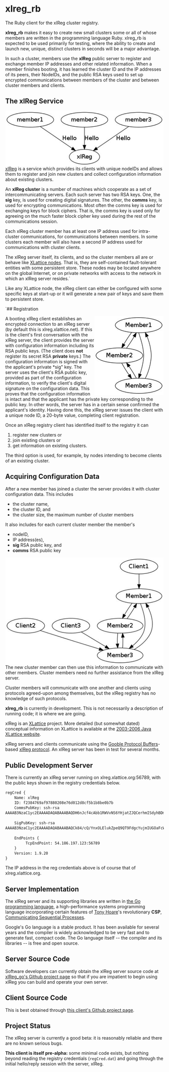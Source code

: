 <h1 class="libTop">xlreg_rb</h1>

The Ruby client for the xlReg cluster registry.

**xlreg_rb**
makes it easy to create new small clusters some or all of whose members are
written in the programming language Ruby.
xlreg_rb is expected to be used primarily for testing, where
the ability to create and launch new, unique, distinct clusters in seconds
will be a major advantage.

In such a cluster, members use the **xlReg** public server to register and
exchange member IP addresses and other related information.
When a member finishes booting, it has
learned the cluster ID and the
IP addresses of its peers, their NodeIDs, and the public
RSA keys used to set up
encrypted communications
between members of the cluster and between cluster members and clients.

## The xlReg Service

<img src="img/xl-registration.jpg" alt="xl-registration" style="float:left" title="members registering with xlReg">

[xlReg](http://jddixon.github.io/xlReg_go)
is a service which provides its clients with unique nodeIDs and allows them
to register and join new clusters and collect configuration information
about existing clusters.

An **xlReg cluster** is a number of machines
which cooperate as a set of intercommunicating servers.  Each
such server has two RSA keys.  One, the **sig** key, is used for creating
digital signatures.  The other, the **comms** key, is used for encrypting
communications.  Most often the comms key is used for exchanging keys for
block ciphers. That is, the comms key is used only for agreeing on the
much faster block cipher key used during the rest of the communications
session.

Each xlReg cluster member has at least one IP address used for
intra-cluster communications, for communications between members.  In some
clusters each member will also have a second IP address used for
communications with cluster clients.

The xlReg server itself, its clients, and so the cluster members all are
or behave like
[XLattice nodes](http://jddixon.github.io/xlNode_go).
That is, they are self-contained fault-tolerant entities with some
persistent store.  These nodes may be located anywhere on the global
Internet, or on private networks with access to the network in which
an xlReg server resides.`

Like any XLattice node, the xlReg client can either be configured with some
specific keys at start-up or it will generate a new pair of keys and save
them to persistent store.

`## Registration

<img src="img/simple-cluster.jpg" alt="simple-cluster" style="float:right" title="small cluster, no clients">

A booting xlReg client establishes an encrypted connection to an xlReg server
(by default this is xlreg.xlattice.net).
If this is the client's first conversation with the xlReg server, the client
provides the server with configuration information including its RSA public
keys.  (The client does **not** register its secret RSA **private** keys.)
The configuration information is signed with the applicant's private
*sig" key.  The server uses the
client's RSA public key, provided as part of the configuration information, to
verify the client's digital signature on the configuration data.  This proves
that the configuration information is intact and that the applicant has the
private key corresponding to the public key.  In other words, the server has
in a certain sense confirmed the applicant's identity.  Having done this,
the xlReg server issues the client with a unique node ID, a 20-byte value,
completing client registration.

Once an xlReg registry client has identified itself to the registry it can

1. register new clusters or
2. join existing clusters or
3. get information on existing clusters.

The third option is used, for example, by nodes intending to become clients
of an existing cluster.

## Acquiring Configuration Data

After a new member has joined a cluster the server provides it
with cluster configuration data.  This includes

* the cluster name,
* the cluster ID, and
* the cluster size, the  maximum number of cluster members

It also includes for each current cluster member the member's

* nodeID,
* IP address(es),
* **sig** RSA public key, and
* **comms** RSA public key

<img src="img/cluster-with-clients.jpg" alt="cluster-with-clients" style="float:left" title="cluster with clients">

The new cluster member can then use this information to communicate with
other members.  Cluster members need no further assistance from the
xlReg server.

Cluster members will communicate with one another and clients
using protocols agreed-upon among themselves, but the xlReg registry
has no knowledge of such protocols.

**xlreg_rb** is currently in development.  This is not
necessarily a description of running code; it is where we are going.

xlReg is an [XLattice](http://jddixon.github.io/xlattice_go/) project.  More
detailed (but somewhat dated) conceptual information on XLattice
is available at the [2003-2006 Java XLattice website](http://www.xlattice.org).

xlReg servers and clients communicate using the
[Gooble Protocol Buffers](http://code.google.com/p/protobuf/)-based
[xlReg protocol](http://jddixon.github.io/xlReg_go/xlReg_protocol.html).
An xlReg server has been in test for several months.

## Public Development Server

There is currently an xlReg server running on xlreg.xlattice.org:56789,
with the public keys shown in the registry credentials below.

    regCred {
        Name: xlReg
        ID: f2384769af97880208e76d012d8cf5b1b8be0b7b
        CommsPubKey: ssh-rsa AAAAB3NzaC1yc2EAAAADAQABAAABAQDH6nJcf4cAbb1RWVvNS6YHjatZJQCerhmISdyhBDmNJAUuBpr+LcrOe0d+kxEPQB+IbNKfvj7ROd8Aet74s5sJ0AcZyFXLFPvt6eugLCzrXmgDo60qoUtZgxaxisQvsoAZB2FR+nqJAG8E84o3rGD1bNM/2WgjvuWoLpfy+RE8hCUFku7yo9JdOunhc4rpCkBeX9M7g8oWPanHDWMrSwsE8CBf/4pXlEiNNd3YHkwQseUrkCvpLCDuYYV8xjzAYexoBWrVGwpeTO/QtwdebwPxa7ArEQfPwgA5hn6S9iy9+EK6zay7OKqKioaOoYDlJ+Z1rAIi6dBJXdRVHGsMc/kl

        SigPubKey: ssh-rsa AAAAB3NzaC1yc2EAAAADAQABAAABAQCk84/cQ/YnxOLElukZpeQ9QT9FdgcYujmIUGOaFcWtxUJJoSXgBterjgJ+fE5vvNN/kdX97Ps9Mz8PHTAUyClUn5DMxFYApDp/UwnBk0MNqaCnqt3p9ymflIZiex1+/pSWcSpqZYW9hIUQddEGWG6a4dWyD2lhoD1II5Iuj0xMgN167fgsA7otgd/wTitp2jrJE+0cZ4eQShpkuMd9BvNJmkMoyF5PzBnMcRxZ9RvM4zEOe23GRSGGAuPUvTaVEeYY3TVFgF4YfXiYOrPQynS6B7+fnWXu2XDQrwP3mZxYAYJqL5nZvQypCilc8dDxFunf5B+GxdAwqyQbTNwM3ksH

        EndPoints {
             TcpEndPoint: 54.186.197.123:56789
        }
        Version: 1.9.20
    }

The IP address in the reg credentials above is of course that of xlreg.xlattice.org.

## Server Implementation

The xlReg server and its supporting libraries are written in
[the Go programming language](http://golang.org), a high-performance
systems programming language incorporating certain features of
[Tony Hoare](http://en.wikipedia.org/wiki/Tony_Hoare)'s
revolutionary **CSP**,
[Communicating Sequential Processes](http://www.usingcsp.com).

Google's Go language is a stable product.  It has been available for
several years and the compiler is widely acknowledged to be very fast
and to generate fast, compact code.  The Go language itself --
the compiler and its libraries -- is free and open source.

## Server Source Code

Software developers can currently obtain the xlReg server source code at
[xlReg_go's Github project page](https://github.com/jddixon/xlReg_go/)
so that if you are impatient to begin using xlReg you can build and operate
your own server.

## Client Source Code

This is best obtained through
[this client's Github project page](https://github.com/jddixon/xlreg_rb/).

## Project Status

The xlReg server is currently a good beta: it is reasonably reliable and
there are no known serious bugs.

**This client is itself pre-alpha:** some minimal code exists, but nothing
beyond reading the registry credentials (`regCred.dat`) and going through
the initial hello/reply session with the server, xlReg.
